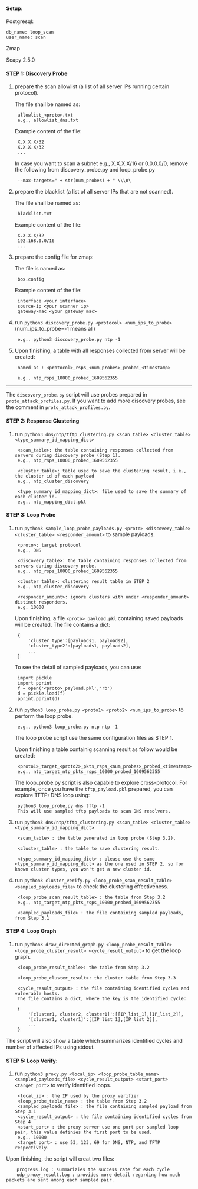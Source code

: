 #### Setup:

Postgresql:

    db_name: loop_scan
    user_name: scan

Zmap

Scapy 2.5.0

#### STEP 1: Discovery Probe
1. prepare the scan allowlist (a list of all server IPs running certain protocol).

    The file shall be named as:
        
        allowlist_<proto>.txt 
        e.g., allowlist_dns.txt
        
    Example content of the file:

        X.X.X.X/32
        X.X.X.X/32
        ...

    In case you want to scan a subnet e.g., X.X.X.X/16 or 0.0.0.0/0, remove the following from discovery_probe.py and loop_probe.py

        --max-targets=" + str(num_probes) + " \\\n\
    


2. prepare the blacklist (a list of all server IPs that are not scanned).

    The file shall be named as:
        
        blacklist.txt
    
    Example content of the file:

        X.X.X.X/32
        192.168.0.0/16
        ...

3. prepare the config file for zmap:

    The file is named as:

        box.config
    
    Example content of the file:

        interface <your interface>
        source-ip <your scanner ip>
        gateway-mac <your gateway mac>
    

4. run ```python3 discovery_probe.py <protocol> <num_ips_to_probe>``` (num_ips_to_probe=-1 means all)

        e.g., python3 discovery_probe.py ntp -1

5. Upon finishing, a table with all responses collected from server will be created:

        named as : <protocol>_rsps_<num_probes>_probed_<timestamp>
    
        e.g., ntp_rsps_10000_probed_1609562355

--------------

The ```discovery_probe.py``` script will use probes prepared in ```proto_attack_profiles.py```. If you want to add more discovery probes, see the comment in ```proto_attack_profiles.py```.


#### STEP 2: Response Clustering
1. run ```python3 dns/ntp/tftp_clustering.py <scan_table> <cluster_table> <type_summary_id_mapping_dict>```

        <scan_table>: the table containing responses collected from servers during discovery probe (Step 1).
        e.g., ntp_rsps_10000_probed_1609562355

        <cluster_table>: table used to save the clustering result, i.e., the cluster id of each payload
        e.g., ntp_cluster_discovery

        <type_summary_id_mapping_dict>: file used to save the summary of each cluster id.
        e.g., ntp_mapping_dict.pkl



#### STEP 3: Loop Probe
1. run ```python3 sample_loop_probe_payloads.py <proto> <discovery_table> <cluster_table> <responder_amount>``` to sample payloads.

        <proto>: target protocol
        e.g., DNS

        <discovery_table>: the table containing responses collected from servers during discovery probe.
        e.g., ntp_rsps_10000_probed_1609562355

        <cluster_table>: clustering result table in STEP 2
        e.g., ntp_cluster_discovery

        <responder_amount>: ignore clusters with under <responder_amount> distinct responders.
        e.g. 10000

    Upon finishing, a file ```<proto>_payload.pkl``` containing saved payloads will be created.
    The file contains a dict:

        {
            'cluster_type':[payloads1, payloads2],
            'cluster_type2':[payloads1, payloads2],
            ...
        }
    
    To see the detail of sampled payloads, you can use:

        import pickle
        import pprint
        f = open('<proto>_payload.pkl','rb')
        d = pickle.load(f)
        pprint.pprint(d)


2. run ```python3 loop_probe.py <proto1> <proto2> <num_ips_to_probe>``` to perform the loop probe.

        e.g., python3 loop_probe.py ntp ntp -1

    The loop probe script use the same configuration files as STEP 1. 

    Upon finishing a table containig scanning result as follow would be created:

        <proto1>_target_<proto2>_pkts_rsps_<num_probes>_probed_<timestamp>
        e.g., ntp_target_ntp_pkts_rsps_10000_probed_1609562355


    The loop_probe.py script is also capable to explore cross-protocol. For example, once you have the ```tftp_payload.pkl``` prepared, you can explore TFTP+DNS loop using:

        python3 loop_probe.py dns tftp -1
        This will use sampled tftp payloads to scan DNS resolvers.

3. run ```python3 dns/ntp/tftp_clustering.py <scan_table> <cluster_table> <type_summary_id_mapping_dict>```

        <scan_table> : the table generated in loop probe (Step 3.2).

        <cluster_table> : the table to save clustering result.

        <type_summary_id_mapping_dict> : please use the same <type_summary_id_mapping_dict> as the one used in STEP 2, so for known cluster types, you won't get a new cluster id.

4. run ```python3 cluster_verify.py <loop_probe_scan_result_table> <sampled_payloads_file>``` to check the clustering effectiveness. 

        <loop_probe_scan_result_table> : the table from Step 3.2
        e.g., ntp_target_ntp_pkts_rsps_10000_probed_1609562355

        <sampled_payloads_file> : the file containing sampled payloads, from Step 3.1


#### STEP 4: Loop Graph
1. run ```python3 draw_directed_graph.py <loop_probe_result_table> <loop_probe_cluster_result> <cycle_result_output>``` to get the loop graph.

        <loop_probe_result_table>: the table from Step 3.2 
        
        <loop_probe_cluster_result>: the cluster table from Step 3.3

        <cycle_result_output> : the file containing identified cycles and vulnerable hosts.
        The file contains a dict, where the key is the identified cycle:

        {
            '[cluster1, cluster2, cluster1]':[[IP_list_1],[IP_list_2]],
            '[cluster1, cluster1]':[[IP_list_1],[IP_list_2]],
            ...
        }


The script will also show a table which summarizes identified cycles and number of affected IPs using stdout.

#### STEP 5: Loop Verify:
1. run ```python3 proxy.py <local_ip> <loop_probe_table_name> <sampled_payloads_file> <cycle_result_output> <start_port> <target_port>``` to verify identified loops.

        <local_ip> : the IP used by the proxy verifier
        <loop_probe_table_name> : the table from Step 3.2
        <sampled_payloads_file> : the file containing sampled payload from Step 3.1
        <cycle_result_output> : the file containing identified cycles from Step 4
        <start_port> : the proxy server use one port per sampled loop pair, this value definies the first port to be used.
        e.g., 10000
        <target_port> : use 53, 123, 69 for DNS, NTP, and TFTP respectively.


Upon finishing, the script will creat two files:

        progress.log : summarizies the success rate for each cycle
        udp_proxy_result.log : provides more detail regarding how much packets are sent among each sampled pair.

    
